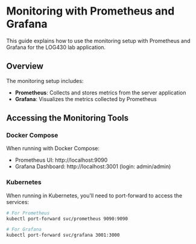 # Monitoring with Prometheus and Grafana

This guide explains how to use the monitoring setup with Prometheus and Grafana for the LOG430 lab application.

## Overview

The monitoring setup includes:

- **Prometheus**: Collects and stores metrics from the server application
- **Grafana**: Visualizes the metrics collected by Prometheus

## Accessing the Monitoring Tools

### Docker Compose

When running with Docker Compose:

- Prometheus UI: http://localhost:9090
- Grafana Dashboard: http://localhost:3001 (login: admin/admin)

### Kubernetes

When running in Kubernetes, you'll need to port-forward to access the services:

```bash
# For Prometheus
kubectl port-forward svc/prometheus 9090:9090

# For Grafana
kubectl port-forward svc/grafana 3001:3000
```

